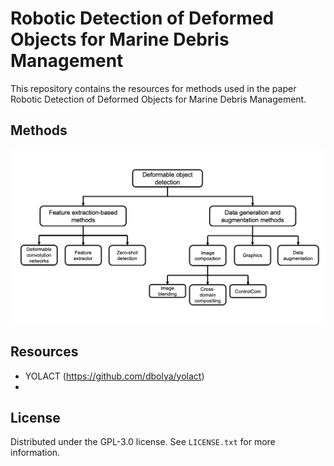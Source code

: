 # Robotic Detection of Deformed Objects for Marine Debris Management
This repository contains the resources for methods used in the paper Robotic Detection of Deformed Objects for Marine Debris Management.

## Methods
<img src="flowchart.png" alt="methods">

## Resources
- YOLACT (https://github.com/dbolya/yolact)
- 

## License
Distributed under the GPL-3.0 license. See `LICENSE.txt` for more information.

<!-- ## Bibliogrphy entry -->
